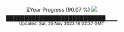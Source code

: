 <p align="center">
⏳Year Progress (90.07 %) <img src="https://file5s.ratemyserver.net/mobs/1062.gif"><br>
███████████████████████████▁▁▁ <br>
<sub>Updated: Sat, 25 Nov 2023 18:02:37 GMT</sub>
</p>

